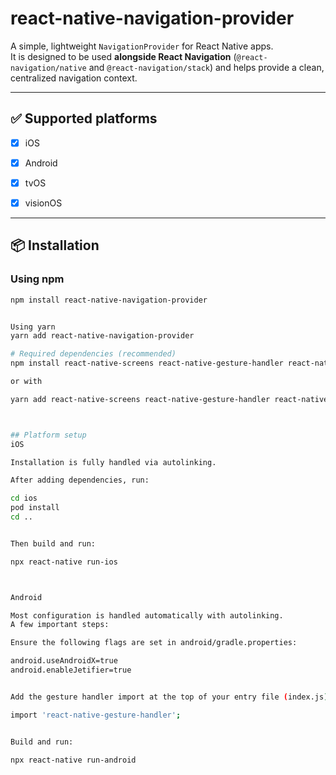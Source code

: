 # react-native-navigation-provider

A simple, lightweight `NavigationProvider` for React Native apps.  
It is designed to be used **alongside React Navigation** (`@react-navigation/native` and `@react-navigation/stack`) and helps provide a clean, centralized navigation context.

---

## ✅ Supported platforms

- [x] iOS  
- [x] Android  
- [x] tvOS  
- [x] visionOS  


---

## 📦 Installation

### Using npm
```bash
npm install react-native-navigation-provider


Using yarn
yarn add react-native-navigation-provider

# Required dependencies (recommended)
npm install react-native-screens react-native-gesture-handler react-native-reanimated

or with

yarn add react-native-screens react-native-gesture-handler react-native-reanimated



## Platform setup
iOS

Installation is fully handled via autolinking.

After adding dependencies, run:

cd ios
pod install
cd ..


Then build and run:

npx react-native run-ios



Android

Most configuration is handled automatically with autolinking.
A few important steps:

Ensure the following flags are set in android/gradle.properties:

android.useAndroidX=true
android.enableJetifier=true


Add the gesture handler import at the top of your entry file (index.js):

import 'react-native-gesture-handler';


Build and run:

npx react-native run-android